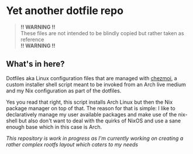 # Yet another dotfile repo

> **!! WARNING !!** \
> These files are not intended to be blindly copied but rather taken as reference \
> **!! WARNING !!**

## What's in here?

Dotfiles aka Linux configuration files that are managed with [chezmoi](https://chezmoi.io), a custom installer shell script meant to be invoked from an Arch live medium and my Nix configuration as part of the dotfiles.

Yes you read that right, this script installs Arch Linux but then the Nix package manager on top of that.
The reason for that is simple: I like to declaratively manage my user available packages and make use of the nix-shell but also don't want to deal with the quirks of NixOS and use a sane enough base which in this case is Arch.

*This repository is work in progress as I'm currently working on creating a rather complex rootfs layout which caters to my needs*
